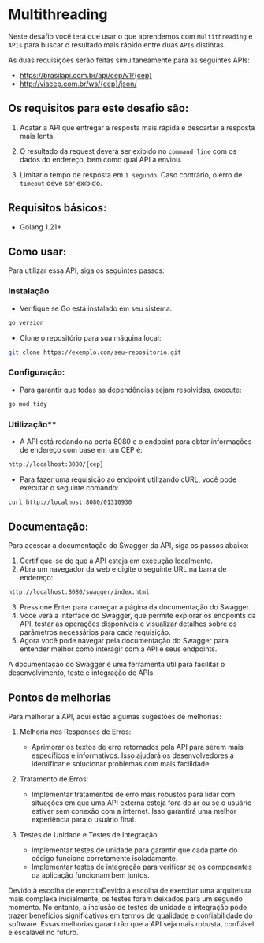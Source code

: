 # Multithreading
Neste desafio você terá que usar o que aprendemos com `Multithreading` e `APIs` para buscar o resultado mais rápido entre duas `APIs` distintas.

As duas requisições serão feitas simultaneamente para as seguintes APIs:

- https://brasilapi.com.br/api/cep/v1/{cep}
- http://viacep.com.br/ws/{cep}/json/

## Os requisitos para este desafio são:

1. Acatar a API que entregar a resposta mais rápida e descartar a resposta mais lenta.

2. O resultado da request deverá ser exibido no `command line` com os dados do endereço, bem como qual API a enviou.

3.  Limitar o tempo de resposta em `1 segundo`. Caso contrário, o erro de `timeout` deve ser exibido.

## Requisitos básicos:
- Golang 1.21+

## Como usar:
Para utilizar essa API, siga os seguintes passos:

### Instalação
- Verifique se Go está instalado em seu sistema:
```BASH
go version
```

- Clone o repositório para sua máquina local:
```BASH
git clone https://exemplo.com/seu-repositorio.git
```

### Configuração: 
- Para garantir que todas as dependências sejam resolvidas, execute:
```BASH
go mod tidy
```

### Utilização**
- A API está rodando na porta 8080 e o endpoint para obter informações de endereço com base em um CEP é:
```BASH
http://localhost:8080/{cep}
```

- Para fazer uma requisição ao endpoint utilizando cURL, você pode executar o seguinte comando:
```BASH
curl http://localhost:8080/01310930
```

## Documentação:
Para acessar a documentação do Swagger da API, siga os passos abaixo:

1. Certifique-se de que a API esteja em execução localmente.
2. Abra um navegador da web e digite o seguinte URL na barra de endereço:
```bash
http://localhost:8080/swagger/index.html
```
3. Pressione Enter para carregar a página da documentação do Swagger.
4. Você verá a interface do Swagger, que permite explorar os endpoints da API, testar as operações disponíveis e visualizar detalhes sobre os parâmetros necessários para cada requisição.
5. Agora você pode navegar pela documentação do Swagger para entender melhor como interagir com a API e seus endpoints.

A documentação do Swagger é uma ferramenta útil para facilitar o desenvolvimento, teste e integração de APIs.

## Pontos de melhorias
Para melhorar a API, aqui estão algumas sugestões de melhorias:

1. Melhoria nos Responses de Erros:
    - Aprimorar os textos de erro retornados pela API para serem mais específicos e informativos. Isso ajudará os desenvolvedores a identificar e solucionar problemas com mais facilidade.

2. Tratamento de Erros:
    - Implementar tratamentos de erro mais robustos para lidar com situações em que uma API externa esteja fora do ar ou se o usuário estiver sem conexão com a internet. Isso garantirá uma melhor experiência para o usuário final.

3. Testes de Unidade e Testes de Integração:
    - Implementar testes de unidade para garantir que cada parte do código funcione corretamente isoladamente.
    - Implementar testes de integração para verificar se os componentes da aplicação funcionam bem juntos.

Devido à escolha de exercitaDevido à escolha de exercitar uma arquitetura mais complexa inicialmente, os testes foram deixados para um segundo momento. No entanto, a inclusão de testes de unidade e integração pode trazer benefícios significativos em termos de qualidade e confiabilidade do software. Essas melhorias garantirão que a API seja mais robusta, confiável e escalável no futuro.